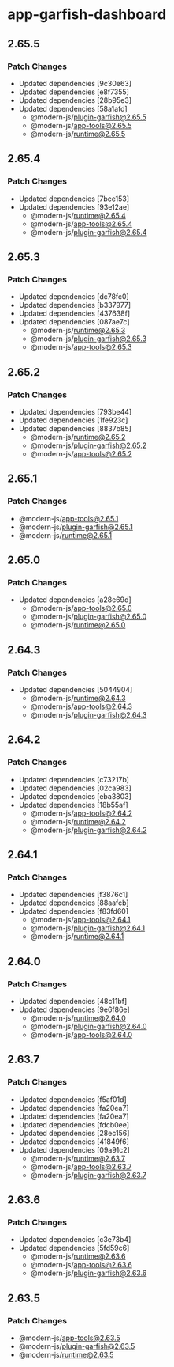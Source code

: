 # app-garfish-dashboard

## 2.65.5

### Patch Changes

- Updated dependencies [9c30e63]
- Updated dependencies [e8f7355]
- Updated dependencies [28b95e3]
- Updated dependencies [58a1afd]
  - @modern-js/plugin-garfish@2.65.5
  - @modern-js/app-tools@2.65.5
  - @modern-js/runtime@2.65.5

## 2.65.4

### Patch Changes

- Updated dependencies [7bce153]
- Updated dependencies [93e12ae]
  - @modern-js/runtime@2.65.4
  - @modern-js/app-tools@2.65.4
  - @modern-js/plugin-garfish@2.65.4

## 2.65.3

### Patch Changes

- Updated dependencies [dc78fc0]
- Updated dependencies [b337977]
- Updated dependencies [437638f]
- Updated dependencies [087ae7c]
  - @modern-js/runtime@2.65.3
  - @modern-js/plugin-garfish@2.65.3
  - @modern-js/app-tools@2.65.3

## 2.65.2

### Patch Changes

- Updated dependencies [793be44]
- Updated dependencies [1fe923c]
- Updated dependencies [8837b85]
  - @modern-js/runtime@2.65.2
  - @modern-js/plugin-garfish@2.65.2
  - @modern-js/app-tools@2.65.2

## 2.65.1

### Patch Changes

- @modern-js/app-tools@2.65.1
- @modern-js/plugin-garfish@2.65.1
- @modern-js/runtime@2.65.1

## 2.65.0

### Patch Changes

- Updated dependencies [a28e69d]
  - @modern-js/app-tools@2.65.0
  - @modern-js/plugin-garfish@2.65.0
  - @modern-js/runtime@2.65.0

## 2.64.3

### Patch Changes

- Updated dependencies [5044904]
  - @modern-js/runtime@2.64.3
  - @modern-js/app-tools@2.64.3
  - @modern-js/plugin-garfish@2.64.3

## 2.64.2

### Patch Changes

- Updated dependencies [c73217b]
- Updated dependencies [02ca983]
- Updated dependencies [eba3803]
- Updated dependencies [18b55af]
  - @modern-js/app-tools@2.64.2
  - @modern-js/runtime@2.64.2
  - @modern-js/plugin-garfish@2.64.2

## 2.64.1

### Patch Changes

- Updated dependencies [f3876c1]
- Updated dependencies [88aafcb]
- Updated dependencies [f83fd60]
  - @modern-js/app-tools@2.64.1
  - @modern-js/plugin-garfish@2.64.1
  - @modern-js/runtime@2.64.1

## 2.64.0

### Patch Changes

- Updated dependencies [48c11bf]
- Updated dependencies [9e6f86e]
  - @modern-js/runtime@2.64.0
  - @modern-js/plugin-garfish@2.64.0
  - @modern-js/app-tools@2.64.0

## 2.63.7

### Patch Changes

- Updated dependencies [f5af01d]
- Updated dependencies [fa20ea7]
- Updated dependencies [fa20ea7]
- Updated dependencies [fdcb0ee]
- Updated dependencies [28ec156]
- Updated dependencies [41849f6]
- Updated dependencies [09a91c2]
  - @modern-js/runtime@2.63.7
  - @modern-js/app-tools@2.63.7
  - @modern-js/plugin-garfish@2.63.7

## 2.63.6

### Patch Changes

- Updated dependencies [c3e73b4]
- Updated dependencies [5fd59c6]
  - @modern-js/runtime@2.63.6
  - @modern-js/app-tools@2.63.6
  - @modern-js/plugin-garfish@2.63.6

## 2.63.5

### Patch Changes

- @modern-js/app-tools@2.63.5
- @modern-js/plugin-garfish@2.63.5
- @modern-js/runtime@2.63.5
